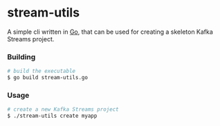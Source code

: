 # stream-utils
A simple cli written in [Go][golang], that can be used for creating a skeleton Kafka Streams project.

[golang]: https://golang.org/

### Building
```bash
# build the executable
$ go build stream-utils.go
```

### Usage
```bash
# create a new Kafka Streams project
$ ./stream-utils create myapp
```
